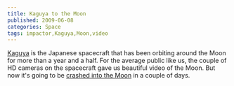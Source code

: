 ```yaml
---
title: Kaguya to the Moon
published: 2009-06-08
categories: Space
tags: impactor,Kaguya,Moon,video
---
```


<a href="https://www.selene.jaxa.jp/index_e.htm">Kaguya</a> is the Japanese spacecraft
that has been orbiting around the Moon for more than a year and a half.  For the average
public like us, the couple of HD cameras on the spacecraft gave us beautiful video of the
Moon.  But now it's going to be <a
href="https://lunarnetworks.blogspot.com/2009/05/japans-kaguya-to-impact-june-10.html">crashed
into the Moon</a> in a couple of days.
